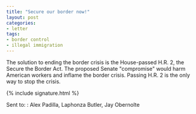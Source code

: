 ```yaml
---
title: "Secure our border now!"
layout: post
categories:
- letter
tags:
- border control
- illegal immigration
---
```


The solution to ending the border crisis is the House-passed H.R. 2, the Secure the Border Act. The proposed Senate "compromise" would harm American workers and inflame the border crisis. Passing H.R. 2 is the only way to stop the crisis.

{% include signature.html %}

Sent to:
: Alex Padilla, Laphonza Butler, Jay Obernolte
